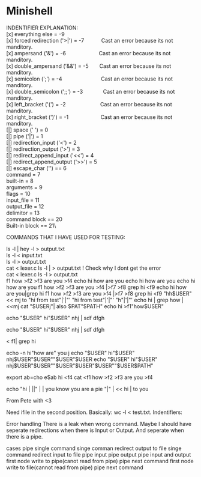 # Minishell
 
INDENTIFIER EXPLANATION:
\
[x] everything else = -9\
[x] forced redirection ('>|') = -7  &emsp;&emsp;&emsp;Cast an error because its not manditory.\
[x] ampersand ('&') = -6            &emsp;&emsp;&emsp;&emsp;&emsp;&emsp;Cast an error because its not manditory.\
[x] double_ampersand ('&&') = -5    &emsp;&ensp;&nbsp;Cast an error because its not manditory.\
[x] semicolon	(';') = -4            &emsp;&emsp;&emsp;&emsp;&emsp;&emsp;&nbsp;&nbsp;&nbsp;&nbsp;Cast an error because its not manditory.\
[x] double_semicolon (';;') = -3    &emsp;&emsp;&emsp;&nbsp;&nbsp;Cast an error because its not manditory.\
[x] left_bracket ('(') = -2         &emsp;&emsp;&emsp;&emsp;&emsp;&emsp;&nbsp;Cast an error because its not manditory.\
[x] right_bracket (')') = -1								&emsp;&emsp;&emsp;&emsp;&emsp;&nbsp;&nbsp;&nbsp;Cast an error because its not manditory.\
[|] space (' ') = 0\
[|] pipe ('|') = 1\
[|] redirection_input ('<') = 2\
[|] redirection_output ('>') = 3\
[|] redirect_append_input ('<<') = 4\
[|] redirect_append_output ('>>') = 5\
[|] escape_char ('\') == 6\
command = 7\
built-in = 8\
arguments = 9\
flags = 10\
input_file = 11\
output_file = 12\
delimitor = 13\
command block == 20\
Built-in block == 21\

COMMANDS THAT I HAVE USED FOR TESTING:

ls -l | hey -l > output.txt\
ls -l < input.txt\
ls -l > output.txt\
cat < lexer.c ls -l | > output.txt ! Check why I dont get the error\
cat < lexer.c ls -l > output.txt\
<f0 echo hi >f1 how >f2 >f3 are you >f4
echo hi  how   are you
 echo hi  how   are you
  echo hi  how   are you
<f0 echo hi >f1 how >f2 >f3 are you >f4 |>f7 >f8 grep hi <f9
echo hi how are you|grep hi
<f0 echo hi >f1 how >f2 >f3 are you  >f4 |>f7 >f8 grep hi <f9 "hh$USER" << mj to
"hi from test"|'|"'
"hi from test"|'|"'
"h"|'|"'
echo hi | grep how | <<mj cat "$USERj"| also $PAT"$PATH"
echo hi >f1"how$USER"

echo "$USER" hi"$USER"       nhj | sdf dfgh

echo "$USER" hi"$USER"       nhj | sdf dfgh

<<mj cat > f1| grep hi

echo -n hi"how are" you    j
echo "$USER" hi"$USER"       nhj$USER"$USER""$USER"$USER
echo "$USER" hi"$USER"       nhj$USER"$USER""$USER"$USER"$USER""$USER$PATH"

export ab=cho
e$ab hi
 <f4 cat <<mj hi >f1 how >f2 >f3 are you >f4

 echo "hi | ||" | | you know you are a pie "|" | << hi | to you

From Pete with <3

Need ifile in the second position. Basically: wc -l < test.txt.
Indentifiers:



Error handling
There is a leak when wrong command.
Maybe I should have seperate redirections when there is Input or Output. And seperate when there is a pipe.

cases pipe
single command
singe comman redirect output to file
singe command redirect input to file
pipe input
pipe output
pipe input and output
first node write to pipe(canot read from pipe) pipe next command
first node write to file(cannot read from pipe) pipe next command